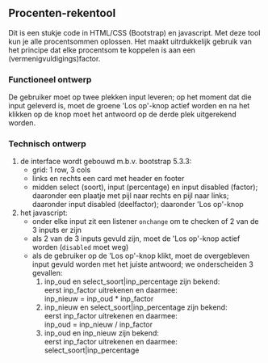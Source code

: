 ## Procenten-rekentool

Dit is een stukje code in HTML/CSS (Bootstrap) en javascript. Met deze tool kun je alle procentsommen oplossen. Het maakt uitrdukkelijk gebruik van het principe dat elke procentsom te koppelen is aan een (vermenigvuldigings)factor.

### Functioneel ontwerp

De gebruiker moet op twee plekken input leveren; op het moment dat die input geleverd is, moet de groene 'Los op'-knop actief worden en na het klikken op de knop moet het antwoord op de derde plek uitgerekend worden.

### Technisch ontwerp

1. de interface wordt gebouwd m.b.v. bootstrap 5.3.3:
    * grid: 1 row, 3 cols
    * links en rechts een card met header en footer
    * midden select (soort), input (percentage) en input disabled (factor); daaronder een plaatje met pijl naar rechts en pijl naar links;
    daaronder input disabled (deelfactor); daaronder 'Los op'-knop
2. het javascript:
    * onder elke input zit een listener `onchange` om te checken of 2 van de 3 inputs er zijn
    * als 2 van de 3 inputs gevuld zijn, moet de 'Los op'-knop actief worden (`disabled` moet weg)
    * als de gebruiker op de 'Los op'-knop klikt, moet de overgebleven input gevuld worden met het juiste antwoord; we onderscheiden 3 gevallen:
        1. inp_oud en select_soort|inp_percentage zijn bekend:  
        eerst inp_factor uitrekenen en daarmee:  
        inp_nieuw = inp_oud * inp_factor
        2. inp_nieuw en select_soort|inp_percentage zijn bekend:  
        eerst inp_factor uitrekenen en daarmee:  
        inp_oud = inp_nieuw / inp_factor
        3. inp_oud en inp_nieuw zijn bekend:  
        eerst inp_factor uitrekenen en daarmee:  
        select_soort|inp_percentage
